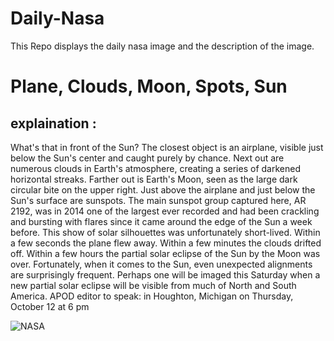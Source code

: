 # Daily-Nasa

This Repo displays the daily nasa image and the description of the image.

<!--NASA-->
# Plane, Clouds, Moon, Spots, Sun
## explaination :

What's that in front of the Sun?  The closest object is an airplane, visible just below the Sun's center and caught purely by chance.  Next out are numerous clouds in Earth's atmosphere, creating a series of darkened horizontal streaks. Farther out is Earth's Moon, seen as the large dark circular bite on the upper right. Just above the airplane and just below the Sun's surface are sunspots. The main sunspot group captured here, AR 2192, was in 2014 one of the largest ever recorded and had been crackling and bursting with flares since it came around the edge of the Sun a week before. This show of solar silhouettes was unfortunately short-lived.  Within a few seconds the plane flew away. Within a few minutes the clouds drifted off. Within a few hours the partial solar eclipse of the Sun by the Moon was over. Fortunately, when it comes to the Sun, even unexpected  alignments are surprisingly frequent. Perhaps one will be imaged this Saturday when a new partial solar eclipse will be visible from much of North and South America.    APOD editor to speak: in Houghton, Michigan on Thursday, October 12 at 6 pm

![NASA](https://apod.nasa.gov/apod/image/2310/PlaneEclipse_Slifer_960.jpg)
<!--/NASA-->